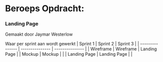 # Beroeps Opdracht:
### **Landing Page**

Gemaakt door Jaymar Westerlow

Waar per sprint aan wordt gewerkt
| Sprint 1        | Sprint 2        | Sprint 3        |
| --------------- | --------------- | --------------- |
| Wireframe       | Wireframe       | Landing Page    |
| Mockup          | Mockup          |                 |
| Landing Page    | Landing Page    |                 |


